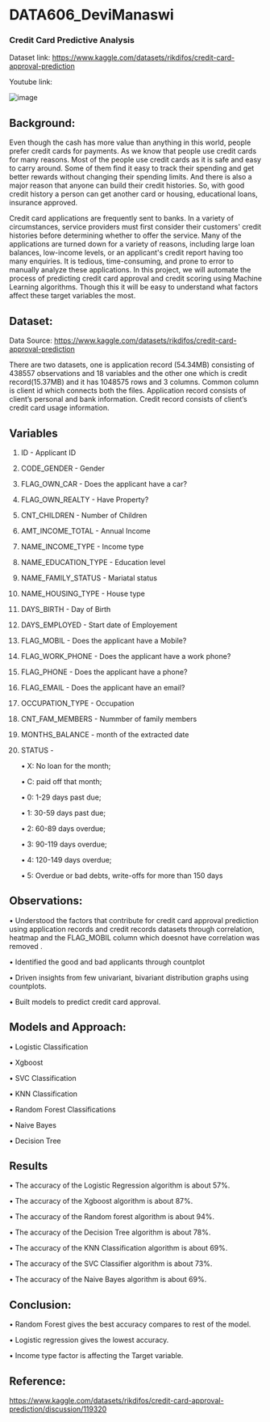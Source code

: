 # DATA606_DeviManaswi

### Credit Card Predictive Analysis

Dataset link: https://www.kaggle.com/datasets/rikdifos/credit-card-approval-prediction

Youtube link: 

![image](https://user-images.githubusercontent.com/56863026/208313306-fafacc27-c165-49cd-ba01-102a14bc64c0.png)

## Background:

Even though the cash has more value than anything in this world, people prefer credit cards for payments. As we know that people use credit cards for many reasons. Most of the people use credit cards as it is safe and easy to carry around. Some of them find it easy to track their spending and get better rewards without changing their spending limits. And there is also a major reason that anyone can build their credit histories. So, with good credit history a person can get another card or housing, educational loans, insurance approved.  

Credit card applications are frequently sent to banks. In a variety of circumstances, service providers must first consider their customers' credit histories before determining whether to offer the service. Many of the applications are turned down for a variety of reasons, including large loan balances, low-income levels, or an applicant's credit report having too many enquiries. It is tedious, time-consuming, and prone to error to manually analyze these applications. In this project, we will automate the process of predicting credit card approval and credit scoring using Machine Learning algorithms. Though this it will be easy to understand what factors affect these target variables the most.

## Dataset:

Data Source: https://www.kaggle.com/datasets/rikdifos/credit-card-approval-prediction

There are two datasets, one is application record (54.34MB) consisting of 438557 observations and 18 variables and the other one which is credit record(15.37MB) and it has 1048575 rows and 3 columns. Common column is client id which connects both the files.  Application record consists of client’s personal and bank information. Credit record consists of client’s credit card usage information.

## Variables

1.	ID                    -     Applicant ID

2.	CODE_GENDER           -     Gender

3.	FLAG_OWN_CAR          -     Does the applicant have a car?

4.	FLAG_OWN_REALTY       -     Have Property?

5.	CNT_CHILDREN          -     Number of Children

6.	AMT_INCOME_TOTAL      -     Annual Income

7.	NAME_INCOME_TYPE      -     Income type

8.	NAME_EDUCATION_TYPE   -     Education level

9.	NAME_FAMILY_STATUS    -     Mariatal status

10.	NAME_HOUSING_TYPE     -     House type

11.	DAYS_BIRTH            -     Day of Birth

12.	DAYS_EMPLOYED         -     Start date of Employement
 
13.	FLAG_MOBIL            -     Does the applicant have a Mobile?

14.	FLAG_WORK_PHONE       -     Does the applicant have a work phone?

15.	FLAG_PHONE            -     Does the applicant have a phone?

16.	FLAG_EMAIL            -     Does the applicant have an email?

17.	OCCUPATION_TYPE       -     Occupation

18.	CNT_FAM_MEMBERS       -     Nummber of family members

19.	MONTHS_BALANCE        -     month of the extracted date

20.	STATUS                -  
    
    •	X: No loan for the month;
    
    •	C: paid off that month;
    
    •	0: 1-29 days past due;
    
    •	1: 30-59 days past due;
    
    •	2: 60-89 days overdue;
    
    •	3: 90-119 days overdue;
    
    •	4: 120-149 days overdue;
    
    •	5: Overdue or bad debts, write-offs for more than 150 days 
    
 
## Observations:

•	Understood the factors that contribute for credit card approval prediction using application records and credit records datasets through correlation, heatmap and the  FLAG_MOBIL column which doesnot have correlation was removed .

•	Identified the good and bad applicants through countplot

•	Driven insights from few univariant, bivariant distribution graphs using countplots.

•	Built models to predict credit card approval.


## Models and Approach:

•	Logistic Classification

•	Xgboost

•	SVC Classification

•	KNN Classification

•	Random Forest Classifications

•	Naive Bayes

•	Decision Tree


## Results 

•	The accuracy of the Logistic Regression algorithm is about 57%.

•	The accuracy of the Xgboost algorithm is about 87%.

•	The accuracy of the Random forest algorithm is about 94%. 

•	The accuracy of the Decision Tree algorithm is about 78%.

•	The accuracy of the KNN Classification algorithm is about 69%.

•	The accuracy of the SVC Classifier algorithm is about 73%. 

•	The accuracy of the Naive Bayes algorithm is about 69%.

## Conclusion:

•	Random Forest gives the best accuracy compares to rest of the model.

•	Logistic regression gives the lowest accuracy.

•	Income type factor is affecting the Target variable.


## Reference:   

https://www.kaggle.com/datasets/rikdifos/credit-card-approval-prediction/discussion/119320
